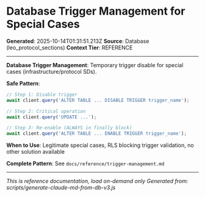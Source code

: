 # Database Trigger Management for Special Cases

**Generated**: 2025-10-14T01:31:51.213Z
**Source**: Database (leo_protocol_sections)
**Context Tier**: REFERENCE

---

**Database Trigger Management**: Temporary trigger disable for special cases (infrastructure/protocol SDs).

**Safe Pattern**:
```javascript
// Step 1: Disable trigger
await client.query('ALTER TABLE ... DISABLE TRIGGER trigger_name');

// Step 2: Critical operation
await client.query('UPDATE ...');

// Step 3: Re-enable (ALWAYS in finally block)
await client.query('ALTER TABLE ... ENABLE TRIGGER trigger_name');
```

**When to Use**: Legitimate special cases, RLS blocking trigger validation, no other solution available

**Complete Pattern**: See `docs/reference/trigger-management.md`

---

*This is reference documentation, load on-demand only*
*Generated from: scripts/generate-claude-md-from-db-v3.js*
